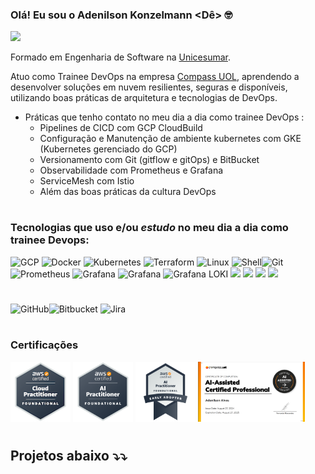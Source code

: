 ### Olá! Eu sou o Adenilson Konzelmann <Dê> 🤓

[![](https://img.shields.io/badge/LinkedIn-0077B5?style=for-the-badge&logo=linkedin&logoColor=white)](https://www.linkedin.com/in/adenilson-konzelmann/)

Formado em Engenharia de Software na [Unicesumar](https://www.unicesumar.edu.br/).

Atuo como Trainee DevOps na empresa [Compass UOL](https://compass.uol/en/home/), aprendendo a desenvolver soluções em nuvem resilientes, seguras e disponíveis, utilizando boas práticas de arquitetura e tecnologias de DevOps. 

- Práticas que tenho contato no meu dia a dia como trainee DevOps :
  - Pipelines de CICD com GCP CloudBuild
  - Configuração e Manutenção de ambiente kubernetes com GKE (Kubernetes gerenciado do GCP)
  - Versionamento com Git (gitflow e gitOps) e BitBucket 
  - Observabilidade com Prometheus e Grafana
  - ServiceMesh com Istio
  - Além das boas práticas da cultura DevOps


#
### Tecnologias que uso e/ou _estudo_ no meu dia a dia como trainee Devops:

![GCP](https://img.shields.io/badge/Google_Cloud-4285F4?style=for-the-badge&logo=google-cloud&logoColor=white)	![Docker](https://img.shields.io/badge/docker-%230db7ed.svg?style=for-the-badge&logo=docker&logoColor=white)  ![Kubernetes](https://img.shields.io/badge/kubernetes-%23326ce5.svg?style=for-the-badge&logo=kubernetes&logoColor=white)	![Terraform](https://img.shields.io/badge/terraform-%235835CC.svg?style=for-the-badge&logo=terraform&logoColor=white) ![Linux](https://img.shields.io/badge/Linux-FCC624?style=for-the-badge&logo=linux&logoColor=black) ![Shell](https://img.shields.io/badge/Shell_Script-121011?style=for-the-badge&logo=gnu-bash&logoColor=white)![Git](https://img.shields.io/badge/git-%23F05033.svg?style=for-the-badge&logo=git&logoColor=white) ![Prometheus](https://img.shields.io/badge/Prometheus-E6522C?style=for-the-badge&logo=Prometheus&logoColor=white) ![Grafana](https://img.shields.io/badge/grafana-%23F46800.svg?style=for-the-badge&logo=grafana&logoColor=white) ![Grafana](https://img.shields.io/badge/grafana%20tempo-%23F46800.svg?style=for-the-badge&logo=grafana&logoColor=white) ![Grafana LOKI](https://img.shields.io/badge/grafana%20loki-%23f4800.svg?style=for-the-badge&logo=grafana&logoColor=white) ![](https://img.shields.io/badge/Opentelemetry-0078D7?style=for-the-badge&logo=azure-devops&logoColor=white) ![](https://img.shields.io/badge/Pipeline-CloudBuild-blue.svg) ![](https://img.shields.io/badge/Pipeline-GitHub%20Actions-black.svg)  ![](https://img.shields.io/badge/ServiceMesh-ISTIO-blue.svg) 

#

![GitHub](https://img.shields.io/badge/github-%23121011.svg?style=for-the-badge&logo=github&logoColor=white)![Bitbucket](https://img.shields.io/badge/bitbucket-%230047B3.svg?style=for-the-badge&logo=bitbucket&logoColor=white)
![Jira](https://img.shields.io/badge/jira-%230A0FFF.svg?style=for-the-badge&logo=jira&logoColor=white)

#
### Certificações
<p>
  <img src="./aws-certified-cloud-practitioner.png" alt="AWS Certified Cloud Practitioner" width="96" height="96">
  <img src="./aws-certified-ai-practitioner.png" alt="AWS Certified AI Practitioner" width="96" height="96">
  <img src="./aws-certified-ai-practitioner-early-adopter.png" alt="AWS Certified AI Practitioner Early Adopter" width="96" height="96">
    <img src="./compassIA.png" alt="AWS Certified AI Practitioner Early Adopter" width="" height="96">
</p>

#
## Projetos abaixo ⤵⤵

